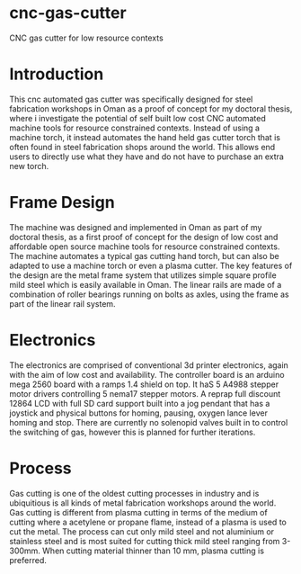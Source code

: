 # cnc-gas-cutter
CNC gas cutter for low resource contexts

# Introduction

This cnc automated gas cutter was specifically designed for steel fabrication workshops in Oman as a proof of concept for my doctoral thesis, where i investigate the potential of self built low cost CNC automated machine tools for resource constrained contexts. Instead of using a machine torch, it instead automates the hand held gas cutter torch that is often found in steel fabrication shops around the world. This allows end users to directly use what they have and do not have to purchase an extra new torch. 

<Insert picture>

# Frame Design
  
The machine was designed and implemented in Oman as part of my doctoral thesis, as a first proof of concept for the design of low cost and affordable open source machine tools for resource constrained contexts. The machine automates a typical gas cutting hand torch, but can also be adapted to use a machine torch or even a plasma cutter. The key features of the design are the metal frame system that utilizes simple square profile mild steel which is easily available in Oman. The linear rails are made of a combination of roller bearings running on bolts as axles, using the frame as part of the linear rail system.

# Electronics

The electronics are comprised of conventional 3d printer electronics, again with the aim of low cost and availability. The controller board is an arduino mega 2560 board with a ramps 1.4 shield on top. It haS 5 A4988 stepper motor drivers controlling 5 nema17 stepper motors. A reprap full discount 12864 LCD with full SD card support built into a jog pendant that has a joystick and physical buttons for homing, pausing, oxygen lance lever homing and stop. There are currently no solenopid valves built in to control the switching of gas, however this is planned for further iterations.

# Process

Gas cutting is one of the oldest cutting processes in industry and is ubiquitious is all kinds of metal fabrication workshops around the world. Gas cutting is different from plasma cutting in terms of the medium of cutting where a acetylene or propane flame, instead of a plasma is used to cut the metal. The process can cut only mild steel and not aluminium or stainless steel and is most suited for cutting thick mild steel ranging from 3-300mm. When cutting material thinner than 10 mm, plasma cutting is preferred. 